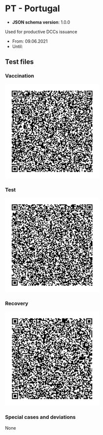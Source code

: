 # PT - Portugal

* **JSON schema version**: 1.0.0

Used for productive DCCs issuance
* From: 09.06.2021
* Until:

## Test files

### Vaccination

![VAC](VAC.png)

### Test

![TEST](TEST.png)

### Recovery

![REC](REC.png)

### Special cases and deviations
None
